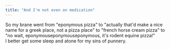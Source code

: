 ```yaml
---
title: "And I'm not even on medication"
---
```


<p>So my brane went from "eponymous pizza" to "actually that'd make a nice name for a greek place, not a pizza place" to "french horse cream pizza" to "no wait, epony&shy;mouse&shy;pony&shy;mouse&shy;pony&shy;mous, it's rodent equine pizza!"
<br/>
I better get some sleep and atone for my sins of punnery.</p>
